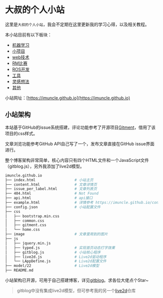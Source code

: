 # 大叔的个人小站
这里是`大叔的个人小站`，我会不定期在这里更新我的学习心得，以及相关教程。

本小站目前有以下板块：

- [机器学习](https://imuncle.github.io/issue_per_label.html?label=AI)
- [小项目](https://imuncle.github.io/issue_per_label.html?label=Project)
- [web技术](https://imuncle.github.io/issue_per_label.html?label=web)
- [RM比赛](https://imuncle.github.io/issue_per_label.html?label=RM)
- [ROS开发](https://imuncle.github.io/issue_per_label.html?label=ROS)
- [工具](https://imuncle.github.io/issue_per_label.html?label=tools)
- [灵感想法](https://imuncle.github.io/timeline)
- [其他](https://imuncle.github.io/issue_per_label.html?label=other)

小站网址：[https://imuncle.github.io](https://imuncle.github.io)

## 小站架构
本站基于GitHub的issue系统搭建，评论功能参考了开源项目[Gitment](https://github.com/imsun/gitment)，借用了该项目的css样式。

文章浏览功能参考GitHub API自己写了一个，发布文章直接在GitHub issue界面进行。

整个博客架构非常简单，核心内容只有四个HTML文件和一个JavaScript文件（gitblog.js），另外我添加了live2d模型。

```bash
imuncle.github.io
├── index.html                  # 小站主页
├── content.html                # 文章详情页
├── issue_per_label.html        # 文章列表页
├── 404.html                    # Not Found
├── api.html                    # api接口
├── example.html                # 详情参考 https://imuncle.github.io/content.html?id=55
├── config.json                 # 小站配置文件
├── css
│   ├── bootstrap.min.css
│   ├── common.css
│   ├── gitment.css
│   └── home.css
├── image                       # 文章里用到的图片
├── js 
│   ├── jquery.min.js
│   ├── typed.js                # 实现首页动态打字效果
│   ├── gitblog.js              # 小站核心程序
│   ├── live2d.js               # Live2d驱动程序
│   └── LAppDefine.js           # Live2d配置文件
├── model/22                    # Live2d模型
├── README.md
```

小站架构已开源，可用于自己搭建博客，详见[gitblog](https://github.com/imuncle/gitblog)。求各位大佬点个Star~

> gitblog中没有集成live2d模型，但可参考我的另一个[live2d](https://github.com/imuncle/live2d)仓库